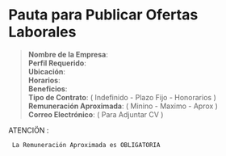 # Pauta para Publicar Ofertas Laborales 

> **Nombre de la Empresa**:                                                                                                      
> **Perfil Requerido**:                                                                                                          
> **Ubicación**:                                                                                                                 
> **Horarios**:                                                                                                                  
> **Beneficios**:                                                                                                                
> **Tipo de Contrato**: ( Indefinido - Plazo Fijo - Honorarios )                                                                       
> **Remuneración Aproximada**: ( Minino - Maximo - Aprox )                                                                             
> **Correo Electrónico**: ( Para Adjuntar CV )     

ATENCIÖN :

     La Remuneración Aproximada es OBLIGATORIA
